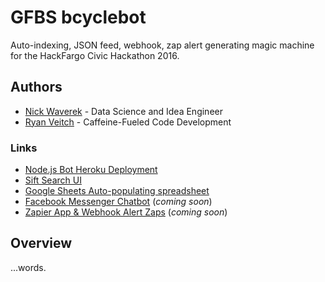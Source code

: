 # GFBS bcyclebot
Auto-indexing, JSON feed, webhook, zap alert generating magic machine for the HackFargo Civic Hackathon 2016.

## Authors
- [Nick Waverek](nick@waverek.com) - Data Science and Idea Engineer
- [Ryan Veitch](ryan.r.veitch@gmail.com) - Caffeine-Fueled Code Development

### Links
- [Node.js Bot Heroku Deployment](https://bcyclebot.herokuapp.com/)
- [Sift Search UI](https://fccpublicsearch.herokuapp.com/bcycle_greatrides/station_status/_search)
- [Google Sheets Auto-populating spreadsheet](https://docs.google.com/a/forumcomm.com/spreadsheets/d/1PHnK5gBgLj9dDTqvlfWdk1GwOkpqDN0xToZomFWX1UY/edit?usp=sharing)
- [Facebook Messenger Chatbot](#) (*coming soon*)
- [Zapier App & Webhook Alert Zaps](#) (*coming soon*)

## Overview
...words.
